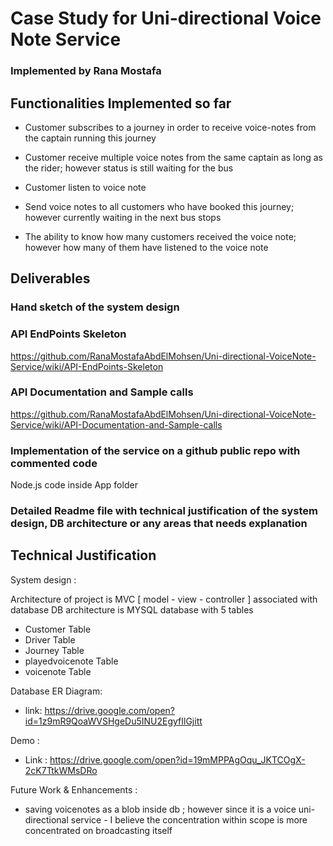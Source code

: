 # Case Study for Uni-directional Voice Note Service
### Implemented by Rana Mostafa 

## Functionalities Implemented so far

- Customer subscribes to a journey in order to receive voice-notes from the captain running this journey

- Customer receive multiple voice notes from the same captain as long as the rider; however status is still waiting for the bus 

- Customer listen to voice note

- Send voice notes to all customers who have booked this journey; however currently waiting in the next bus stops

- The ability to know how many customers received the voice note; however how many of them have listened to the voice note 

## Deliverables

### Hand sketch of the system design
### API EndPoints Skeleton
https://github.com/RanaMostafaAbdElMohsen/Uni-directional-VoiceNote-Service/wiki/API-EndPoints-Skeleton
### API Documentation and Sample calls
https://github.com/RanaMostafaAbdElMohsen/Uni-directional-VoiceNote-Service/wiki/API-Documentation-and-Sample-calls
### Implementation of the service on a github public repo with commented code
Node.js code inside App folder
### Detailed Readme file with technical justification of the system design, DB architecture or any areas that needs explanation


## Technical Justification 

System design :

Architecture of project is MVC [ model - view - controller ] associated with database
DB architecture is MYSQL database with 5 tables

  - Customer Table
  - Driver Table
  - Journey Table
  - playedvoicenote Table
  - voicenote Table
  
Database ER Diagram:
- link: https://drive.google.com/open?id=1z9mR9QoaWVSHgeDu5INU2EgyfIlGjitt

Demo :

- Link : https://drive.google.com/open?id=19mMPPAgOqu_JKTCOgX-2cK7TtkWMsDRo

Future Work & Enhancements : 
- saving voicenotes as a blob inside db ; however since it is a voice uni-directional service - I believe the concentration within scope is more concentrated on broadcasting itself
